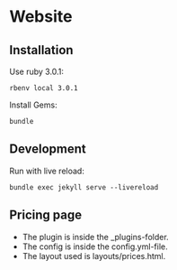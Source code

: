 # Website

## Installation
Use ruby 3.0.1:
```
rbenv local 3.0.1
```

Install Gems:
```
bundle
```

## Development
Run with live reload:
```
bundle exec jekyll serve --livereload
```

## Pricing page

- The plugin is inside the \_plugins-folder.
- The config is inside the config.yml-file.
- The layout used is layouts/prices.html.
